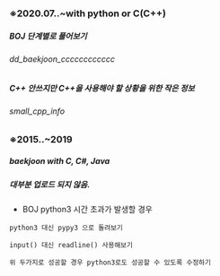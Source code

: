 ### ※2020.07..~with python or C(C++)
##### BOJ 단계별로 풀어보기
###### dd_baekjoon_cccccccccccc

##### C++ 안쓰지만 C++을 사용해야 할 상황을 위한 작은 정보
###### small_cpp_info

### ※2015..~2019
##### baekjoon with C, C#, Java
##### 대부분 업로드 되지 않음.

* BOJ python3 시간 초과가 발생할 경우
```
python3 대신 pypy3 으로 돌려보기

input() 대신 readline() 사용해보기

위 두가지로 성공할 경우 python3로도 성공할 수 있도록 수정하기
```